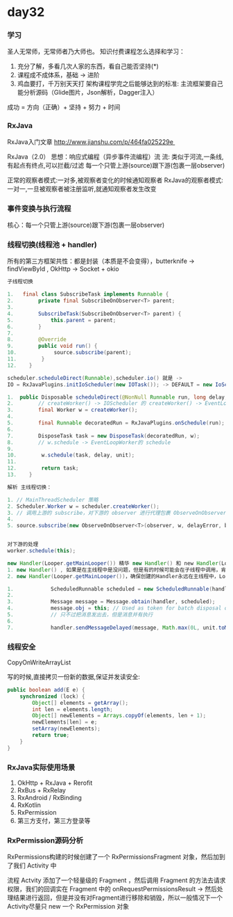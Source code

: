 # day32

### 学习

圣人无常师，无常师者乃大师也。
知识付费课程怎么选择和学习：
1. 充分了解，多看几次人家的东西，看自己能否坚持(*)
2. 课程成不成体系，基础 -> 进阶
3. 鸡血要打，千万别天天打
架构课程学完之后能够达到的标准: 主流框架要自己能分析源码（Glide图片，Json解析，Dagger注入）

成功 = 方向（正确）+ 坚持 + 努力 + 时间

### RxJava

RxJava入门文章
http://www.jianshu.com/p/464fa025229e 

RxJava（2.0） 思想：响应式编程（异步事件流编程）流
流: 类似于河流,一条线,有起点有终点,可以拦截/过滤
每一个只管上游(source)跟下游(包裹一层observer)

正常的观察者模式:一对多,被观察者变化的时候通知观察者
RxJava的观察者模式:一对一,一旦被观察者被注册监听,就通知观察者发生改变

### 事件变换与执行流程

核心：每一个只管上游(source)跟下游(包裹一层observer)

### 线程切换(线程池 + handler)

所有的第三方框架共性：都是封装（本质是不会变得），butterknife -> findViewById , OkHttp -> Socket + okio 

```java
子线程切换

1.   final class SubscribeTask implements Runnable {
2.        private final SubscribeOnObserver<T> parent;
3.
4.        SubscribeTask(SubscribeOnObserver<T> parent) {
5.            this.parent = parent;
6.        }
7.
8.        @Override
9.        public void run() {
10.            source.subscribe(parent);
11.        }
12.    }

scheduler.scheduleDirect(Runnable),scheduler.io() 就是 -> 
IO = RxJavaPlugins.initIoScheduler(new IOTask()); -> DEFAULT = new IoScheduler(); -> 创建一个线程池的封装对象

1.  public Disposable scheduleDirect(@NonNull Runnable run, long delay, @NonNull TimeUnit unit) {
2.        // createWorker() -> IOScheduler 的 createWorker() -> EventLoopWorker
3.        final Worker w = createWorker();
4.
5.        final Runnable decoratedRun = RxJavaPlugins.onSchedule(run);
6.
7.        DisposeTask task = new DisposeTask(decoratedRun, w);
8.        // w.schedule -> EventLoopWorker的 schedule 
9.
10.        w.schedule(task, delay, unit);
11.
12.        return task;
13.    }

解析 主线程切换：

1. // MainThreadScheduler 策略
2. Scheduler.Worker w = scheduler.createWorker();
3. // 调用上游的 subscribe，对下游的 observer 进行代理包裹 ObserveOnObserver
4.
5. source.subscribe(new ObserveOnObserver<T>(observer, w, delayError, bufferSize));


对下游的处理
worker.schedule(this); 

new Handler(Looper.getMainLooper()) 精华 new Handler() 和 new Handler(Looper.getMainLooper()) 的区别:
1. new Handler() , 如果是在主线程中是没问题，但是有的时候可能会在子线程中调用，肯定就报错
2. new Handler(Looper.getMainLooper())，确保创建的Handler永远在主线程中，Looper要是主线程的Looper

1.            ScheduledRunnable scheduled = new ScheduledRunnable(handler, run);
2.
3.            Message message = Message.obtain(handler, scheduled);
4.            message.obj = this; // Used as token for batch disposal of this worker's runnables.
5.            // 只不过把消息发出去，但是消息并有执行
6.
7.            handler.sendMessageDelayed(message, Math.max(0L, unit.toMillis(delay)));

```

### 线程安全

CopyOnWriteArrayList

写的时候,直接拷贝一份新的数据,保证并发读安全:

```java
public boolean add(E e) {
    synchronized (lock) {
        Object[] elements = getArray();
        int len = elements.length;
        Object[] newElements = Arrays.copyOf(elements, len + 1);
        newElements[len] = e;
        setArray(newElements);
        return true;
    }
}
```
### RxJava实际使用场景

1. OkHttp + RxJava + Rerofit
2. RxBus + RxRelay
3. RxAndroid / RxBinding
4. RxKotlin
5. RxPermission
6. 第三方支付，第三方登录等

### RxPermission源码分析

RxPermissions构建的时候创建了一个 RxPermissionsFragment 对象，然后加到了我们 Activity 中

流程 Actvity 添加了一个轻量级的 Fragment ，然后调用 Fragment 的方法去请求权限，我们的回调实在 Fragment 中的 onRequestPermissionsResult
-> 然后处理结果进行返回，但是并没有对Fragment进行移除和销毁，所以一般情况下一个Activity尽量只 new 一个 RxPermission 对象